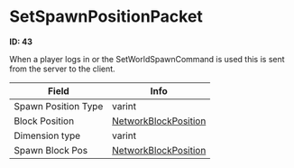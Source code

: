 # SetSpawnPositionPacket

__ID: 43__

When a player logs in or the SetWorldSpawnCommand is used this is sent from the server to the client.

<table><thead><tr><th>Field</th><th>Info</th></tr></thead><tbody>
<tr><td>Spawn Position Type</td><td>varint</td></tr>
<tr><td>Block Position</td><td><a href="../types/NetworkBlockPosition.md">NetworkBlockPosition</a></td></tr>
<tr><td>Dimension type</td><td>varint</td></tr>
<tr><td>Spawn Block Pos</td><td><a href="../types/NetworkBlockPosition.md">NetworkBlockPosition</a></td></tr>
</tbody></table>